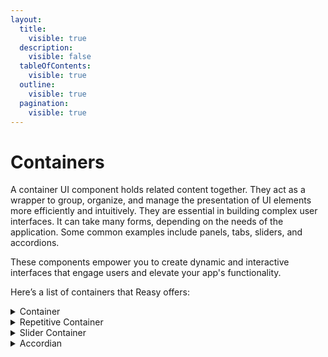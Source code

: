 ```yaml
---
layout:
  title:
    visible: true
  description:
    visible: false
  tableOfContents:
    visible: true
  outline:
    visible: true
  pagination:
    visible: true
---
```


# Containers

A container UI component holds related content together. They act as a wrapper to group, organize, and manage the presentation of UI elements more efficiently and intuitively. They are essential in building complex user interfaces. It can take many forms, depending on the needs of the application. Some common examples include panels, tabs, sliders, and accordions.

These components empower you to create dynamic and interactive interfaces that engage users and elevate your app's functionality.

Here’s a list of containers that Reasy offers:

<details>

<summary>Container</summary>

Containers are the tools that assist you in structuring and organizing the content of your app. They provide a structured framework for organizing and grouping various elements. Containers ensure that your app's design remains organized and visually appealing.

#### Use cases

* You can place header, content, and footer sections within separate containers.
* Organize related elements, such as buttons, text fields, and images, within a container.
* Employ containers to create responsive designs that adapt to different screen sizes, ensuring a consistent user experience across devices.

</details>

<details>

<summary>Repetitive Container</summary>

The repetitive container enables you to repeat a group of elements multiple times. This component is incredibly handy when you want to display a list of items or data in a structured format without manually duplicating elements.

#### Use cases

* Use repetitive containers to display dynamic data like product listings, user profiles, or news articles.
* Display data in tabular format, such as rows of records or user-generated content.

</details>

<details>

<summary>Slider Container</summary>

Slider containers help you add a touch of interactivity to your app. They allow users to swipe or scroll through a collection of content, making them perfect for presenting images, product catalogs, or any visual content in a slideshow format.

#### Use cases

* Create visually appealing image galleries that people can easily navigate through.
* Highlight featured products, articles, or promotions by presenting them in a slider.

</details>

<details>

<summary>Accordian</summary>

The accordion component is a stylish way to present content in a collapsible and expanding format. It saves screen space while still allowing users to obtain extensive information when necessary.

#### Use cases

* Display FAQs (Frequently Asked Questions) in an accordion fashion, allowing users to expand queries for more extensive answers.
* Use accordions to build tiny menus that expand when users click on a certain section.

</details>
